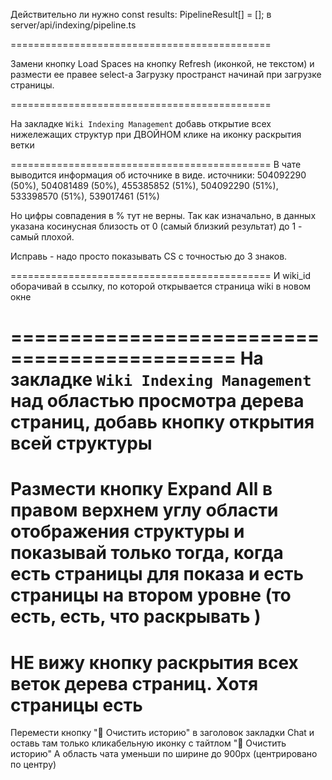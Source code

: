 Действительно ли нужно
const results: PipelineResult[] = [];
в server/api/indexing/pipeline.ts

=============================================

Замени кнопку  Load Spaces на кнопку Refresh (иконкой, не текстом) и размести ее правее select-а
Загрузку пространст начинай при загрузке страницы.

=============================================

На закладке `Wiki Indexing Management` добавь открытие всех нижележащих структур при ДВОЙНОМ клике на иконку раскрытия ветки

=============================================
В чате выводится информация об источнике в виде.
источники: 504092290 (50%), 504081489 (50%), 455385852 (51%), 504092290 (51%), 533398570 (51%), 539017461 (51%)

Но цифры совпадения в % тут не верны. Так как изначально, в данных указана косинусная близость от 0 (самый близкий результат) до 1 - самый плохой.

Исправь - надо просто показывать CS с точностью до 3 знаков.

=============================================
И wiki_id оборачивай в ссылку, по которой открывается страница wiki в новом окне

=============================================
На закладке `Wiki Indexing Management` над областью просмотра дерева страниц, добавь кнопку открытия всей структуры
=============================================
Размести кнопку Expand All в правом верхнем углу области отображения структуры и показывай только тогда, когда есть страницы для показа и есть страницы на втором уровне (то есть, есть, что раскрывать )
=============================================
НЕ вижу кнопку раскрытия всех веток дерева страниц. Хотя страницы есть
=============================================
Перемести кнопку "🧹 Очистить историю" в заголовок закладки Chat и оставь там только кликабельную иконку с тайтлом  "🧹 Очистить историю"
А область чата уменьши по ширине до 900px (центрировано по центру)
